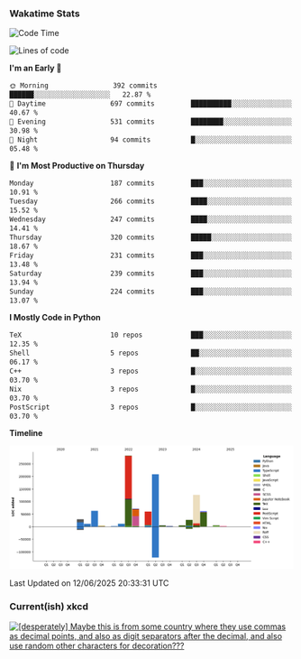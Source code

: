 ### Wakatime Stats
<!--START_SECTION:waka-->
![Code Time](http://img.shields.io/badge/Code%20Time-3%2C281%20hrs%2050%20mins-blue)

![Lines of code](https://img.shields.io/badge/From%20Hello%20World%20I%27ve%20Written-977.2%20thousand%20lines%20of%20code-blue)

**I'm an Early 🐤** 

```text
🌞 Morning                392 commits         ██████░░░░░░░░░░░░░░░░░░░   22.87 % 
🌆 Daytime                697 commits         ██████████░░░░░░░░░░░░░░░   40.67 % 
🌃 Evening                531 commits         ████████░░░░░░░░░░░░░░░░░   30.98 % 
🌙 Night                  94 commits          █░░░░░░░░░░░░░░░░░░░░░░░░   05.48 % 
```
📅 **I'm Most Productive on Thursday** 

```text
Monday                   187 commits         ███░░░░░░░░░░░░░░░░░░░░░░   10.91 % 
Tuesday                  266 commits         ████░░░░░░░░░░░░░░░░░░░░░   15.52 % 
Wednesday                247 commits         ████░░░░░░░░░░░░░░░░░░░░░   14.41 % 
Thursday                 320 commits         █████░░░░░░░░░░░░░░░░░░░░   18.67 % 
Friday                   231 commits         ███░░░░░░░░░░░░░░░░░░░░░░   13.48 % 
Saturday                 239 commits         ███░░░░░░░░░░░░░░░░░░░░░░   13.94 % 
Sunday                   224 commits         ███░░░░░░░░░░░░░░░░░░░░░░   13.07 % 
```


**I Mostly Code in Python** 

```text
TeX                      10 repos            ███░░░░░░░░░░░░░░░░░░░░░░   12.35 % 
Shell                    5 repos             ██░░░░░░░░░░░░░░░░░░░░░░░   06.17 % 
C++                      3 repos             █░░░░░░░░░░░░░░░░░░░░░░░░   03.70 % 
Nix                      3 repos             █░░░░░░░░░░░░░░░░░░░░░░░░   03.70 % 
PostScript               3 repos             █░░░░░░░░░░░░░░░░░░░░░░░░   03.70 % 
```



**Timeline**

![Lines of Code chart](https://raw.githubusercontent.com/joshuajeschek/joshuajeschek/main/assets/bar_graph.png)


 Last Updated on 12/06/2025 20:33:31 UTC
<!--END_SECTION:waka-->

### Current(ish) xkcd
<a id="xkcd-a" title="[desperately] Maybe this is from some country where they use commas as decimal points, and also as digit separators after the decimal, and also use random other characters for decoration???" href="https://www.xkcd.com" target="_blank">
        <img align="center" id="xkcd-img" src="https://imgs.xkcd.com/comics/reading_a_big_number.png" alt="[desperately] Maybe this is from some country where they use commas as decimal points, and also as digit separators after the decimal, and also use random other characters for decoration???" height=300 />
</a>
